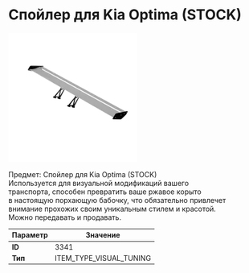 # Спойлер для Kia Optima (STOCK)

![Item Image](../img/3341.webp?raw=true)

Предмет: Спойлер для Kia Optima (STOCK)<br>Используется для визуальной модификаций вашего<br>транспорта, способен превратить ваше ржавое корыто<br>в настоящую порхающую бабочку, что обязательно привлечет<br>внимание прохожих своим уникальным стилем и красотой.<br>Можно передавать и продавать.


| Параметр | Значение |
|----------|----------|
| **ID** | 3341 |
| **Тип** | ITEM_TYPE_VISUAL_TUNING |

